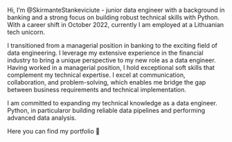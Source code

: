 Hi, I’m @SkirmanteStankeviciute - junior data engineer with a background in banking and a strong focus on building robust technical skills with Python. With a career shift in October 2022, currently I am employed at a Lithuanian tech unicorn. 

I transitioned from a managerial position in banking to the exciting field of data engineering. I leverage my extensive experience in the financial industry to bring a unique perspective to my new role as a data engineer. Having worked in a managerial position, I hold exceptional soft skills that complement my technical expertise. I excel at communication, collaboration, and problem-solving, which enables me bridge the gap between business requirements and technical implementation.

I am committed to expanding my technical knowledge as a data engineer. Python, in particularor building reliable data pipelines and performing advanced data analysis. 

Here you can find my portfolio 📖


<!---
SkirmanteStankeviciute/SkirmanteStankeviciute is a ✨ special ✨ repository because its `README.md` (this file) appears on your GitHub profile.
You can click the Preview link to take a look at your changes.
--->

